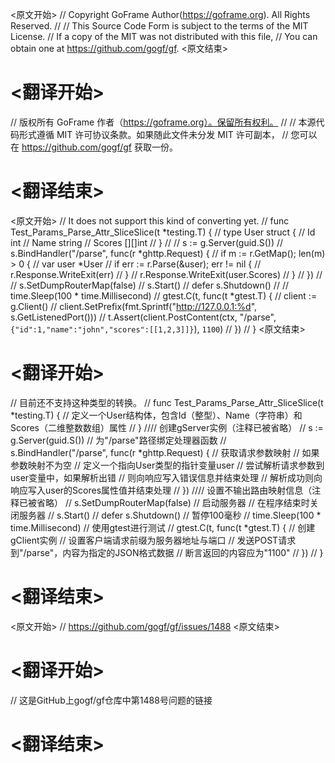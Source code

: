 
<原文开始>
// Copyright GoFrame Author(https://goframe.org). All Rights Reserved.
//
// This Source Code Form is subject to the terms of the MIT License.
// If a copy of the MIT was not distributed with this file,
// You can obtain one at https://github.com/gogf/gf.
<原文结束>

# <翻译开始>
// 版权所有 GoFrame 作者（https://goframe.org）。保留所有权利。
//
// 本源代码形式遵循 MIT 许可协议条款。如果随此文件未分发 MIT 许可副本，
// 您可以在 https://github.com/gogf/gf 获取一份。
# <翻译结束>


<原文开始>
// It does not support this kind of converting yet.
// func Test_Params_Parse_Attr_SliceSlice(t *testing.T) {
//	type User struct {
//		Id     int
//		Name   string
//		Scores [][]int
//	}
//	//	s := g.Server(guid.S())
//	s.BindHandler("/parse", func(r *ghttp.Request) {
//		if m := r.GetMap(); len(m) > 0 {
//			var user *User
//			if err := r.Parse(&user); err != nil {
//				r.Response.WriteExit(err)
//			}
//			r.Response.WriteExit(user.Scores)
//		}
//	})
//	//	s.SetDumpRouterMap(false)
//	s.Start()
//	defer s.Shutdown()
//
//	time.Sleep(100 * time.Millisecond)
//	gtest.C(t, func(t *gtest.T) {
//		client := g.Client()
//		client.SetPrefix(fmt.Sprintf("http://127.0.0.1:%d", s.GetListenedPort()))
//		t.Assert(client.PostContent(ctx, "/parse", `{"id":1,"name":"john","scores":[[1,2,3]]}`), `1100`)
//	})
// }
<原文结束>

# <翻译开始>
// 目前还不支持这种类型的转换。
// func Test_Params_Parse_Attr_SliceSlice(t *testing.T) {
// 定义一个User结构体，包含Id（整型）、Name（字符串）和Scores（二维整数数组）属性
// }
//// 创建gServer实例（注释已被省略）
// s := g.Server(guid.S())
// 为"/parse"路径绑定处理器函数
// s.BindHandler("/parse", func(r *ghttp.Request) {
// 获取请求参数映射
// 如果参数映射不为空
// 定义一个指向User类型的指针变量user
// 尝试解析请求参数到user变量中，如果解析出错
// 则向响应写入错误信息并结束处理
// 解析成功则向响应写入user的Scores属性值并结束处理
// })
//// 设置不输出路由映射信息（注释已被省略）
// s.SetDumpRouterMap(false)
// 启动服务器
// 在程序结束时关闭服务器
// s.Start()
// defer s.Shutdown()
// 暂停100毫秒
// time.Sleep(100 * time.Millisecond)
// 使用gtest进行测试
// gtest.C(t, func(t *gtest.T) {
// 创建gClient实例
// 设置客户端请求前缀为服务器地址与端口
// 发送POST请求到"/parse"，内容为指定的JSON格式数据
// 断言返回的内容应为"1100"
// })
// }
# <翻译结束>


<原文开始>
// https://github.com/gogf/gf/issues/1488
<原文结束>

# <翻译开始>
// 这是GitHub上gogf/gf仓库中第1488号问题的链接
# <翻译结束>

